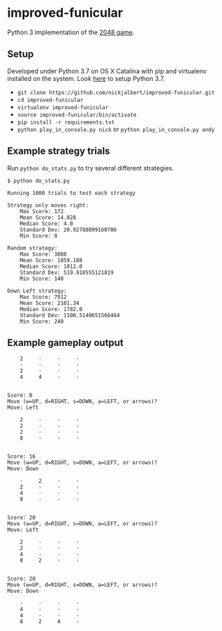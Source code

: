 # improved-funicular

Python 3 implementation of the [2048 game](https://play2048.co/).

## Setup

Developed under Python 3.7 on OS X Catalina with pip and virtualenv installed
on the system.  Look [here](https://stackoverflow.com/a/23842752) to setup
Python 3.7.

* `git clone https://github.com/nickjalbert/improved-funicular.git`
* `cd improved-funicular`
* `virtualenv improved-funicular`
* `source improved-funicular/bin/activate`
* `pip install -r requirements.txt`
* `python play_in_console.py nick` or `python play_in_console.py andy`

## Example strategy trials

Run `python do_stats.py` to try several different strategies.

```
$ python do_stats.py

Running 1000 trials to test each strategy

Strategy only moves right:
	Max Score: 172
	Mean Score: 14.028
	Median Score: 4.0
	Standard Dev: 20.92780899160706
	Min Score: 0

Random strategy:
	Max Score: 3088
	Mean Score: 1059.188
	Median Score: 1012.0
	Standard Dev: 519.918555121819
	Min Score: 148

Down Left strategy:
	Max Score: 7912
	Mean Score: 2101.34
	Median Score: 1782.0
	Standard Dev: 1100.5140651566464
	Min Score: 240
```

## Example gameplay output

```
    2     ·     ·     ·
    ·     ·     ·     ·
    2     ·     ·     ·
    4     4     ·     ·


Score: 8
Move (w=UP, d=RIGHT, s=DOWN, a=LEFT, or arrows)?
Move: Left

    2     ·     ·     ·
    2     ·     ·     ·
    2     ·     ·     ·
    8     ·     ·     ·


Score: 16
Move (w=UP, d=RIGHT, s=DOWN, a=LEFT, or arrows)?
Move: Down

    ·     2     ·     ·
    2     ·     ·     ·
    4     ·     ·     ·
    8     ·     ·     ·


Score: 20
Move (w=UP, d=RIGHT, s=DOWN, a=LEFT, or arrows)?
Move: Left

    2     ·     ·     ·
    2     ·     ·     ·
    4     ·     ·     ·
    8     2     ·     ·


Score: 20
Move (w=UP, d=RIGHT, s=DOWN, a=LEFT, or arrows)?
Move: Down

    ·     ·     ·     ·
    4     ·     ·     ·
    4     ·     ·     ·
    8     2     4     ·
```
